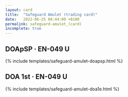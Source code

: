 ```yaml
---
layout: card
title:  "Safeguard Amulet (trading card)"
date:   2022-06-25 08:44:00 +0100
permalink: safeguard-amulet_(card)
incomplete: true
---
```


## DOApSP &middot; EN-049 U

{% include templates/safeguard-amulet-doapsp.html %}


## DOA 1st &middot; EN-049 U

{% include templates/safeguard-amulet-doa1e.html %}
